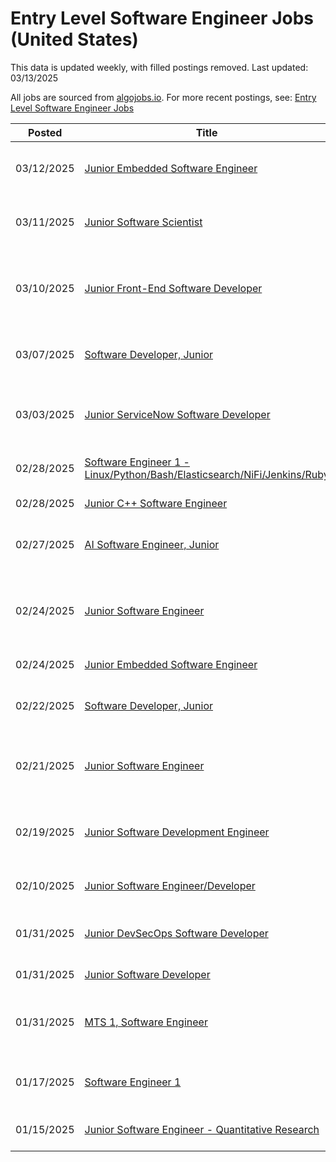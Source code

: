 # Entry Level Software Engineer Jobs (United States)

This data is updated weekly, with filled postings removed. Last updated: 03/13/2025

All jobs are sourced from [algojobs.io](https://algojobs.io/). For more recent postings, see: [Entry Level Software Engineer Jobs](https://algojobs.io/new-grad-swe)

| Posted | Title | Company | Salary | Location |
| --- | --- | --- | --- | --- |
| 03/12/2025 | [Junior Embedded Software Engineer](https://algojobs.io/jobs/3461546) | [General Dynamics Mission Systems, Inc](https://algojobs.io/company/gdms/) | $90K - $92K | MA-Dedham, United States |
| 03/11/2025 | [Junior Software Scientist](https://algojobs.io/jobs/3444722) | [Planned Systems International, Inc.](https://algojobs.io/company/plansys/) | N/A | Remote, US |
| 03/10/2025 | [Junior Front-End Software Developer](https://algojobs.io/jobs/3431861) | [Modern Technology Solutions, Inc.](https://algojobs.io/company/mtsi/) | $100K - $160K | Colorado Springs, CO, US / VA, AL, US / Los Angeles, CA, US / ... |
| 03/07/2025 | [Software Developer, Junior](https://algojobs.io/jobs/3411364) | [Booz Allen Hamilton](https://algojobs.io/company/bah/) | $51K - $106K | Charleston, SC, United States of America |
| 03/03/2025 | [Junior ServiceNow Software Developer](https://algojobs.io/jobs/3350840) | [GDIT](https://algojobs.io/company/gdit/) | $49K - $56K | Any Location / Remote, United States of America |
| 02/28/2025 | [Software Engineer 1 - Linux/Python/Bash/Elasticsearch/NiFi/Jenkins/Ruby](https://algojobs.io/jobs/3336329) | [Captivation Software](https://algojobs.io/company/captivation/) | $130K - $270K | Annapolis Junction, MD |
| 02/28/2025 | [Junior C++ Software Engineer](https://algojobs.io/jobs/3303615) | [Latitude Inc](https://algojobs.io/company/latitudeinc/) | $42 - $46 | McLean, VA |
| 02/27/2025 | [AI Software Engineer, Junior](https://algojobs.io/jobs/3316471) | [Booz Allen Hamilton](https://algojobs.io/company/bah/) | $54K - $123K | Arlington, VA, United States of America |
| 02/24/2025 | [Junior Software Engineer](https://algojobs.io/jobs/3294041) | [Interchain Labs (Skip)](https://algojobs.io/company/interchain/) | N/A | New York, New York, United States, Remote, Remote |
| 02/24/2025 | [Junior Embedded Software Engineer](https://algojobs.io/jobs/3263167) | [Hatch IT](https://algojobs.io/company/hatchit/) | N/A | East Walpole, MA |
| 02/22/2025 | [Software Developer, Junior](https://algojobs.io/jobs/3236388) | [Booz Allen Hamilton](https://algojobs.io/company/bah/) | $51K - $106K | Charleston, SC, United States of America |
| 02/21/2025 | [Junior Software Engineer](https://algojobs.io/jobs/3227647) | [Sourgum](https://algojobs.io/company/sourgum/) | $80K - $120K | Jersey City, New Jersey, United States (Hybrid) |
| 02/19/2025 | [Junior Software Development Engineer](https://algojobs.io/jobs/3208673) | [TransPerfect](https://algojobs.io/company/transperfect/) | N/A | US-San Juan, PR, United States of America |
| 02/10/2025 | [Junior Software Engineer/Developer](https://algojobs.io/jobs/3113703) | [Riverside Research Institute](https://algojobs.io/company/riversideresearch/) | $100K - $140K | Beavercreek, OH, US |
| 01/31/2025 | [Junior DevSecOps Software Developer](https://algojobs.io/jobs/3024924) | [Modern Technology Solutions, Inc.](https://algojobs.io/company/mtsi/) | N/A | Beavercreek, OH, US |
| 01/31/2025 | [Junior Software Developer](https://algojobs.io/jobs/3023565) | [The Tatitlek Corporation](https://algojobs.io/company/tatitlek/) | N/A | US |
| 01/31/2025 | [MTS 1, Software Engineer](https://algojobs.io/jobs/3021601) | [PayPal](https://algojobs.io/company/paypal/) | N/A | Scottsdale, Arizona, United States of America |
| 01/17/2025 | [Software Engineer 1](https://algojobs.io/jobs/2876637) | [VIP (Vermont Information Processing)](https://algojobs.io/company/vipvermontinformationprocessing/) | N/A | Colchester, Vermont, United States |
| 01/15/2025 | [Junior Software Engineer - Quantitative Research](https://algojobs.io/jobs/2847484) | [AQR](https://algojobs.io/company/aqr/) | $115K - $130K | Greenwich, CT |
